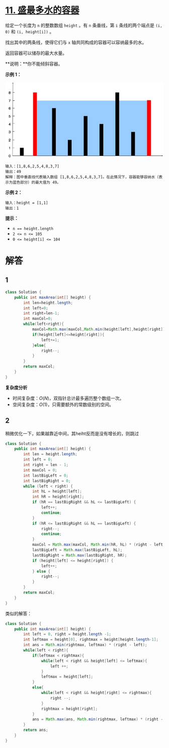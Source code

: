 # [11. 盛最多水的容器](https://leetcode.cn/problems/container-with-most-water/)

给定一个长度为 `n` 的整数数组 `height` 。有 `n` 条垂线，第 `i` 条线的两个端点是 `(i, 0)` 和 `(i, height[i])` 。

找出其中的两条线，使得它们与 `x` 轴共同构成的容器可以容纳最多的水。

返回容器可以储存的最大水量。

**说明：**你不能倾斜容器。

 

**示例 1：**

![img](盛水最多的容器.assets/question_11.jpg)

```
输入：[1,8,6,2,5,4,8,3,7]
输出：49 
解释：图中垂直线代表输入数组 [1,8,6,2,5,4,8,3,7]。在此情况下，容器能够容纳水（表示为蓝色部分）的最大值为 49。
```

**示例 2：**

```
输入：height = [1,1]
输出：1
```

 

**提示：**

- `n == height.length`
- `2 <= n <= 105`
- `0 <= height[i] <= 104`





# 解答

## 1

```java
class Solution {
    public int maxArea(int[] height) {
        int len=height.length;
        int left=0;
        int right=len-1;
        int maxCol=0;
        while(left<right){
            maxCol=Math.max(maxCol,Math.min(height[left],height[right])*(right-left));
            if(height[left]<=height[right]){
                left+=1;
            }else{
                right--;
            }
        }
        return maxCol;
    }
}
```

**复杂度分析**

- 时间复杂度：*O*(*N*)，双指针总计最多遍历整个数组一次。
- 空间复杂度：*O*(1)，只需要额外的常数级别的空间。



## 2

稍微优化一下，如果越靠近中间，其heiht反而是没有增长的，则跳过

```java
class Solution {
    public int maxArea(int[] height) {
        int len = height.length;
        int left = 0;
        int right = len - 1;
        int maxCol = 0;
        int lastBigLeft = 0;
        int lastBigRight = 0;
        while (left < right) {
            int hL = height[left];
            int hR = height[right];
            if (hR == lastBigRight && hL <= lastBigLeft) {
                left++;
                continue;
            }
            if (hR <= lastBigRight && hL == lastBigLeft) {
                right--;
                continue;
            }
            maxCol = Math.max(maxCol, Math.min(hR, hL) * (right - left));
            lastBigLeft = Math.max(lastBigLeft, hL);
            lastBigRight = Math.max(lastBigRight, hR);
            if (height[left] <= height[right]) {
                left++;
            } else {
                right--;
            }
        }
        return maxCol;
    }
}
```





类似的解答：

```java
class Solution {
    public int maxArea(int[] height) {
        int left = 0, right = height.length -1;
        int leftmax = height[0], rightmax = height[height.length-1];
        int ans = Math.min(rightmax, leftmax) * (right - left);
        while(left < right){
            if(leftmax < rightmax){
                while(left < right && height[left] <= leftmax){
                    left ++;
                }
                leftmax = height[left];
            }
            else{
                while(left < right && height[right] <= rightmax){
                    right --;
                }
                rightmax = height[right];
            }
            ans = Math.max(ans, Math.min(rightmax, leftmax) * (right - left));
        }
        return ans;
    }
}
```

